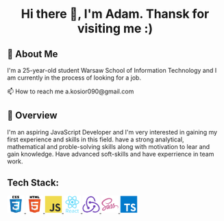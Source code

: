 <h1 align="center">Hi there 👋, I'm Adam. Thansk for visiting me :)</h1>
<h2 align="left"> 💬 About Me </h2>
<p align="left"> 
I'm a 25-year-old student Warsaw School of Information Technology and I am currently in the process of looking for a job.
</p>
<p align ="left">📫 How to reach me a.kosior090@gmail.com</p>
</p>
<h2 align="left"> 🔎 Overview </h2>
<p align="left"> 
I'm an aspiring JavaScript Developer and I'm very interested in gaining my first experience and skills in this field. have a strong analytical, mathematical and proble-solving skills along with motivation to lear and gain knowledge.  Have advanced soft-skills and have experrience in team work. 
</p>

</p>

<h2 align="left">Tech Stack:</h2>
<p align="left"> <a href="https://www.w3schools.com/css/" target="_blank" rel="noreferrer"> <img src="https://raw.githubusercontent.com/devicons/devicon/master/icons/css3/css3-original-wordmark.svg" alt="css3" width="40" height="40"/> </a> <a href="https://www.w3.org/html/" target="_blank" rel="noreferrer"> <img src="https://raw.githubusercontent.com/devicons/devicon/master/icons/html5/html5-original-wordmark.svg" alt="html5" width="40" height="40"/> </a> <a href="https://developer.mozilla.org/en-US/docs/Web/JavaScript" target="_blank" rel="noreferrer"> <img src="https://raw.githubusercontent.com/devicons/devicon/master/icons/javascript/javascript-original.svg" alt="javascript" width="40" height="40"/> </a> <a href="https://reactjs.org/" target="_blank" rel="noreferrer"> <img src="https://raw.githubusercontent.com/devicons/devicon/master/icons/react/react-original-wordmark.svg" alt="react" width="40" height="40"/> </a> <a href="https://redux.js.org" target="_blank" rel="noreferrer"> <img src="https://raw.githubusercontent.com/devicons/devicon/master/icons/redux/redux-original.svg" alt="redux" width="40" height="40"/> </a> <a href="https://sass-lang.com" target="_blank" rel="noreferrer"> <img src="https://raw.githubusercontent.com/devicons/devicon/master/icons/sass/sass-original.svg" alt="sass" width="40" height="40"/> </a> <a href="https://www.typescriptlang.org/" target="_blank" rel="noreferrer"> <img src="https://raw.githubusercontent.com/devicons/devicon/master/icons/typescript/typescript-original.svg" alt="typescript" width="40" height="40"/> </a> </p>
